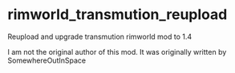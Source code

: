 # rimworld_transmution_reupload
Reupload and upgrade transmution rimworld mod to 1.4

I am not the original author of this mod. It was originally written by SomewhereOutInSpace
